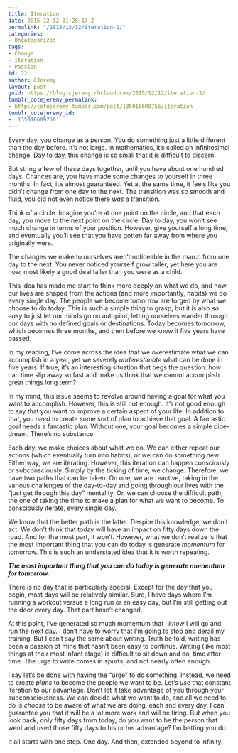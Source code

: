 ```yaml
---
title: Iteration
date: 2015-12-12 01:28:17 Z
permalink: "/2015/12/12/iteration-2/"
categories:
- Uncategorized
tags:
- Change
- Iteration
- Passion
id: 22
author: CJeremy
layout: post
guid: https://blog-cjeremy.rhcloud.com/2015/12/12/iteration-2/
tumblr_cotejeremy_permalink:
- http://cotejeremy.tumblr.com/post/135016609756/iteration
tumblr_cotejeremy_id:
- '135016609756'
---
```


Every day, you change as a person. You do something just a little different than the day before. It&rsquo;s not large. In mathematics, it&rsquo;s called an infinitesimal change. Day to day, this change is so small that it is difficult to discern.

But string a few of these days together, until you have about one hundred days. Chances are, you have made some changes to yourself in three months. In fact, it&rsquo;s almost guaranteed. Yet at the same time, it feels like you didn&rsquo;t change from one day to the next. The transition was so smooth and fluid, you did not even notice there _was_ a transition.

Think of a circle. Imagine you&rsquo;re at one point on the circle, and that each day, you move to the next point on the circle. Day to day, you won&rsquo;t see much change in terms of your position. However, give yourself a long time, and eventually you&rsquo;ll see that you have gotten far away from where you originally were.

The changes we make to ourselves aren&rsquo;t noticeable in the march from one day to the next. You never noticed yourself grow taller, yet here you are now, most likely a good deal taller than you were as a child.

This idea has made me start to think more deeply on what we do, and how our lives are shaped from the actions (and more importantly, habits) we do every single day. The people we become tomorrow are forged by what we choose to do today. This is such a simple thing to grasp, but it is also _so easy_ to just let our minds go on autopilot, letting ourselves wander through our days with no defined goals or destinations. Today becomes tomorrow, which becomes three months, and then before we know it five years have passed.

In my reading, I&rsquo;ve come across the idea that we overestimate what we can accomplish in a year, yet we severely _underestimate_ what can be done in five years. If true, it&rsquo;s an interesting situation that begs the question: how can time slip away so fast and make us think that we cannot accomplish great things long term?

In my mind, this issue seems to revolve around having a goal for what you want to accomplish. However, this is still not enough. It&rsquo;s not good enough to say that you want to improve a certain aspect of your life. In addition to that, you _need_ to create some sort of plan to achieve that goal. A fantastic goal needs a fantastic plan. Without one, your goal becomes a simple pipe-dream. There&rsquo;s no substance.

Each day, we make choices about what we do. We can either repeat our actions (which eventually turn into habits), or we can do something new. Either way, we are iterating. However, this iteration can happen consciously or subconsciously. Simply by the ticking of time, we change. Therefore, we have two paths that can be taken. On one, we are reactive, taking in the various challenges of the day-to-day and going through our lives with the &ldquo;just get through this day&rdquo; mentality. Or, we can choose the difficult path, the one of taking the time to make a plan for what we want to become. To consciously iterate, every single day.

We know that the better path is the latter. Despite this knowledge, we don&rsquo;t act. We don&rsquo;t think that today will have an impact on fifty days down the road. And for the most part, it won&rsquo;t. However, what we don&rsquo;t realize is that the most important thing that you can do today is generate _momentum_ for tomorrow. This is such an understated idea that it is worth repeating.

**_The most important thing that you can do today is generate momentum for tomorrow._**

There is no day that is particularly special. Except for the day that you begin, most days will be relatively similar. Sure, I have days where I&rsquo;m running a workout versus a long run or an easy day, but I&rsquo;m still getting out the door every day. That part hasn&rsquo;t changed.

At this point, I&rsquo;ve generated so much momentum that I _know_ I will go and run the next day. I don&rsquo;t have to worry that I&rsquo;m going to stop and derail my training. But I can&rsquo;t say the same about writing. Truth be told, writing has been a passion of mine that hasn&rsquo;t been easy to continue. Writing (like most things at their most infant stage) is difficult to sit down and do, time after time. The urge to write comes in spurts, and not nearly often enough.

I say let&rsquo;s be done with having the &ldquo;urge&rdquo; to do something. Instead, we need to create _plans_ to become the people we want to be. Let&rsquo;s _use_ that constant iteration to our advantage. Don&rsquo;t let it take advantage of you through your subconsciousness. _We_ can decide what we want to do, and all we need to do is _choose_ to be aware of what we are doing, each and every day. I can guarantee you that it will be a lot more work and will be tiring. But when you look back, only fifty days from today, do you want to be the person that went and used those fifty days to his or her advantage? I&rsquo;m betting you do.

It all starts with one step. One day. And then, extended beyond to infinity.